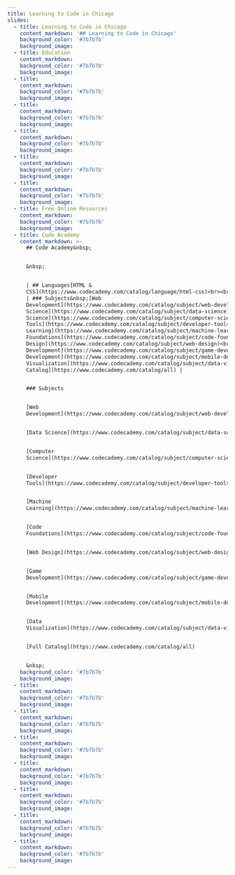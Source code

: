 ```yaml
---
title: Learning to Code in Chicago
slides:
  - title: Learning to Code in Chicago
    content_markdown: '## Learning to Code in Chicago'
    background_color: '#7b7b7b'
    background_image:
  - title: Education
    content_markdown:
    background_color: '#7b7b7b'
    background_image:
  - title:
    content_markdown:
    background_color: '#7b7b7b'
    background_image:
  - title:
    content_markdown:
    background_color: '#7b7b7b'
    background_image:
  - title:
    content_markdown:
    background_color: '#7b7b7b'
    background_image:
  - title:
    content_markdown:
    background_color: '#7b7b7b'
    background_image:
  - title:
    content_markdown:
    background_color: '#7b7b7b'
    background_image:
  - title: Free Online Resources
    content_markdown:
    background_color: '#7b7b7b'
    background_image:
  - title: Code Academy
    content_markdown: >-
      ## Code Academy&nbsp;


      &nbsp;


      | ## Languages[HTML &
      CSS](https://www.codecademy.com/catalog/language/html-css)<br><br>[Python](https://www.codecademy.com/catalog/language/python)<br><br>[JavaScript](https://www.codecademy.com/catalog/language/javascript)<br><br>[Java](https://www.codecademy.com/catalog/language/java)<br><br>[SQL](https://www.codecademy.com/catalog/language/sql)<br><br>[Bash/Shell](https://www.codecademy.com/catalog/language/bash)<br><br>[Ruby](https://www.codecademy.com/catalog/language/ruby)<br><br>[C++](https://www.codecademy.com/catalog/language/c-plus-plus)<br><br>[R](https://www.codecademy.com/catalog/language/r)<br><br>[C\#](https://www.codecademy.com/catalog/language/c-sharp)<br><br>[PHP](https://www.codecademy.com/catalog/language/php)<br><br>[Go](https://www.codecademy.com/catalog/language/go)<br><br>[Swift](https://www.codecademy.com/catalog/language/swift)<br><br>[Kotlin](https://www.codecademy.com/catalog/language/kotlin)
      | ### Subjects&nbsp;[Web
      Development](https://www.codecademy.com/catalog/subject/web-development)<br><br>[Data
      Science](https://www.codecademy.com/catalog/subject/data-science)<br><br>[Computer
      Science](https://www.codecademy.com/catalog/subject/computer-science)<br><br>[Developer
      Tools](https://www.codecademy.com/catalog/subject/developer-tools)<br><br>[Machine
      Learning](https://www.codecademy.com/catalog/subject/machine-learning)<br><br>[Code
      Foundations](https://www.codecademy.com/catalog/subject/code-foundations)<br><br>[Web
      Design](https://www.codecademy.com/catalog/subject/web-design)<br><br>[Game
      Development](https://www.codecademy.com/catalog/subject/game-development)<br><br>[Mobile
      Development](https://www.codecademy.com/catalog/subject/mobile-development)<br><br>[Data
      Visualization](https://www.codecademy.com/catalog/subject/data-visualization)<br><br>[Full
      Catalog](https://www.codecademy.com/catalog/all) |


      ### Subjects


      [Web
      Development](https://www.codecademy.com/catalog/subject/web-development)


      [Data Science](https://www.codecademy.com/catalog/subject/data-science)


      [Computer
      Science](https://www.codecademy.com/catalog/subject/computer-science)


      [Developer
      Tools](https://www.codecademy.com/catalog/subject/developer-tools)


      [Machine
      Learning](https://www.codecademy.com/catalog/subject/machine-learning)


      [Code
      Foundations](https://www.codecademy.com/catalog/subject/code-foundations)


      [Web Design](https://www.codecademy.com/catalog/subject/web-design)


      [Game
      Development](https://www.codecademy.com/catalog/subject/game-development)


      [Mobile
      Development](https://www.codecademy.com/catalog/subject/mobile-development)


      [Data
      Visualization](https://www.codecademy.com/catalog/subject/data-visualization)


      [Full Catalog](https://www.codecademy.com/catalog/all)


      &nbsp;
    background_color: '#7b7b7b'
    background_image:
  - title:
    content_markdown:
    background_color: '#7b7b7b'
    background_image:
  - title:
    content_markdown:
    background_color: '#7b7b7b'
    background_image:
  - title:
    content_markdown:
    background_color: '#7b7b7b'
    background_image:
  - title:
    content_markdown:
    background_color: '#7b7b7b'
    background_image:
  - title:
    content_markdown:
    background_color: '#7b7b7b'
    background_image:
  - title:
    content_markdown:
    background_color: '#7b7b7b'
    background_image:
  - title:
    content_markdown:
    background_color: '#7b7b7b'
    background_image:
---
```

